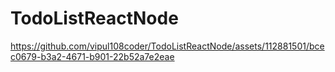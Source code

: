 # TodoListReactNode

https://github.com/vipul108coder/TodoListReactNode/assets/112881501/bcec0679-b3a2-4671-b901-22b52a7e2eae
